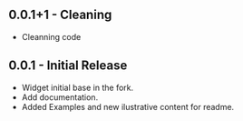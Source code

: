 ## 0.0.1+1 - Cleaning

* Cleanning code

## 0.0.1 - Initial Release

* Widget initial base in the fork.
* Add documentation.
* Added Examples and new ilustrative content for readme.
